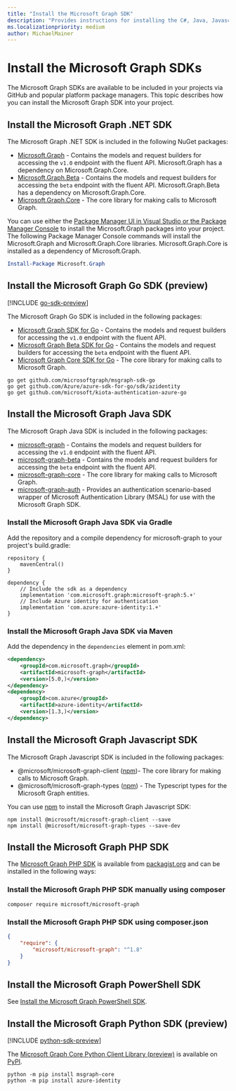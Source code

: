 ```yaml
---
title: "Install the Microsoft Graph SDK"
description: "Provides instructions for installing the C#, Java, Javascript, Objective-C, PHP, and Ruby Microsoft Graph SDKs."
ms.localizationpriority: medium
author: MichaelMainer
---
```


# Install the Microsoft Graph SDKs

The Microsoft Graph SDKs are available to be included in your projects via GitHub and popular platform package managers. This topic describes how you can install the Microsoft Graph SDK into your project.

## Install the Microsoft Graph .NET SDK

The Microsoft Graph .NET SDK is included in the following NuGet packages:

- [Microsoft.Graph](https://github.com/microsoftgraph/msgraph-sdk-dotnet) - Contains the models and request builders for accessing the `v1.0` endpoint with the fluent API. Microsoft.Graph has a dependency on Microsoft.Graph.Core.
- [Microsoft.Graph.Beta](https://github.com/microsoftgraph/msgraph-beta-sdk-dotnet) - Contains the models and request builders for accessing the `beta` endpoint with the fluent API. Microsoft.Graph.Beta has a dependency on Microsoft.Graph.Core.
- [Microsoft.Graph.Core](https://github.com/microsoftgraph/msgraph-sdk-dotnet) - The core library for making calls to Microsoft Graph.

You can use either the [Package Manager UI in Visual Studio or the Package Manager Console](/nuget/quickstart/install-and-use-a-package-in-visual-studio) to install the Microsoft.Graph packages into your project. The following Package Manager Console commands will install the Microsoft.Graph and Microsoft.Graph.Core libraries. Microsoft.Graph.Core is installed as a dependency of Microsoft.Graph.

```PowerShell
Install-Package Microsoft.Graph
```

## Install the Microsoft Graph Go SDK (preview)

[!INCLUDE [go-sdk-preview](../../includes/go-sdk-preview.md)]

The Microsoft Graph Go SDK is included in the following packages:

- [Microsoft Graph SDK for Go](https://github.com/microsoftgraph/msgraph-sdk-go) - Contains the models and request builders for accessing the `v1.0` endpoint with the fluent API.
- [Microsoft Graph Beta SDK for Go](https://github.com/microsoftgraph/msgraph-beta-sdk-go) - Contains the models and request builders for accessing the `beta` endpoint with the fluent API.
- [Microsoft Graph Core SDK for Go](https://github.com/microsoftgraph/msgraph-sdk-go-core) - The core library for making calls to Microsoft Graph.

```Shell
go get github.com/microsoftgraph/msgraph-sdk-go
go get github.com/Azure/azure-sdk-for-go/sdk/azidentity
go get github.com/microsoft/kiota-authentication-azure-go
```

## Install the Microsoft Graph Java SDK

The Microsoft Graph Java SDK is included in the following packages:

- [microsoft-graph](https://github.com/microsoftgraph/msgraph-sdk-java) - Contains the models and request builders for accessing the `v1.0` endpoint with the fluent API.
- [microsoft-graph-beta](https://github.com/microsoftgraph/msgraph-beta-sdk-java) - Contains the models and request builders for accessing the `beta` endpoint with the fluent API.
- [microsoft-graph-core](https://github.com/microsoftgraph/msgraph-sdk-java-core) - The core library for making calls to Microsoft Graph.
- [microsoft-graph-auth](https://github.com/microsoftgraph/msgraph-sdk-java-auth) - Provides an authentication scenario-based wrapper of Microsoft Authentication Library (MSAL) for use with the Microsoft Graph SDK.

### Install the Microsoft Graph Java SDK via Gradle

Add the repository and a compile dependency for microsoft-graph to your project's build.gradle:

```Gradle
repository {
    mavenCentral()
}

dependency {
    // Include the sdk as a dependency
    implementation 'com.microsoft.graph:microsoft-graph:5.+'
    // Include Azure identity for authentication
    implementation 'com.azure:azure-identity:1.+'
}
```

### Install the Microsoft Graph Java SDK via Maven

Add the dependency in the `dependencies` element in pom.xml:

```xml
<dependency>
    <groupId>com.microsoft.graph</groupId>
    <artifactId>microsoft-graph</artifactId>
    <version>[5.0,)</version>
</dependency>
<dependency>
    <groupId>com.azure</groupId>
    <artifactId>azure-identity</artifactId>
    <version>[1.3,)</version>
</dependency>
```

## Install the Microsoft Graph Javascript SDK

The Microsoft Graph Javascript SDK is included in the following packages:

- @microsoft/microsoft-graph-client ([npm](https://www.npmjs.com/package/@microsoft/microsoft-graph-client))- The core library for making calls to Microsoft Graph.
- @microsoft/microsoft-graph-types ([npm](https://www.npmjs.com/package/@microsoft/microsoft-graph-types)) - The Typescript types for the Microsoft Graph entities.

You can use [npm](https://www.npmjs.com) to install the Microsoft Graph Javascript SDK:

```Shell
npm install @microsoft/microsoft-graph-client --save
npm install @microsoft/microsoft-graph-types --save-dev
```

## Install the Microsoft Graph PHP SDK

The [Microsoft Graph PHP SDK](https://github.com/microsoftgraph/msgraph-sdk-php) is available from [packagist.org](https://packagist.org/packages/microsoft/microsoft-graph) and can be installed in the following ways:

### Install the Microsoft Graph PHP SDK manually using composer

```Shell
composer require microsoft/microsoft-graph
```

### Install the Microsoft Graph PHP SDK using composer.json

```json
{
    "require": {
        "microsoft/microsoft-graph": "^1.8"
    }
}
```

## Install the Microsoft Graph PowerShell SDK

See [Install the Microsoft Graph PowerShell SDK](/powershell/microsoftgraph/installation.md).

## Install the Microsoft Graph Python SDK (preview)

[!INCLUDE [python-sdk-preview](../../includes/python-sdk-preview.md)]

The [Microsoft Graph Core Python Client Library (preview)](https://github.com/microsoftgraph/msgraph-sdk-python-core) is available on [PyPI](https://pypi.org/).

```Shell
python -m pip install msgraph-core
python -m pip install azure-identity
```
